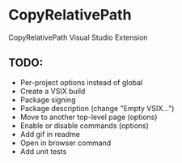 # CopyRelativePath
CopyRelativePath Visual Studio Extension

## TODO:
* Per-project options instead of global
* Create a VSIX build
* Package signing
* Package description (change "Empty VSIX...")
* Move to another top-level page (options)
* Enable or disable commands (options)
* Add gif in readme
* Open in browser command
* Add unit tests